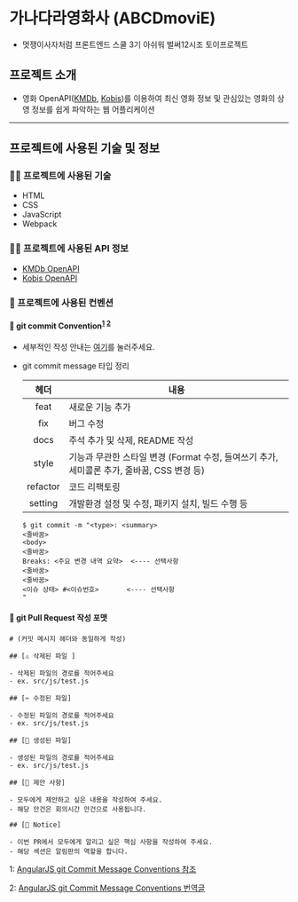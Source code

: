 # 가나다라영화사 (ABCDmoviE)

- 멋쟁이사자처럼 프론트엔드 스쿨 3기 아쉬워 벌써12시조 토이프로젝트

## 프로젝트 소개

- 영화 OpenAPI([KMDb](https://www.kmdb.or.kr/main), [Kobis](https://www.kobis.or.kr/kobisopenapi/homepg/main/main.do))를 이용하여 최신 영화 정보 및 관심있는 영화의 상영 정보를 쉽게 파악하는 웹 어플리케이션

---

## 프로젝트에 사용된 기술 및 정보

### 🧑‍💻 프로젝트에 사용된 기술

- HTML
- CSS
- JavaScript
- Webpack

### 🧑‍💻 프로젝트에 사용된 API 정보

- [KMDb OpenAPI](https://www.kmdb.or.kr/info/api/apiDetail/6)
- [Kobis OpenAPI](https://www.kobis.or.kr/kobisopenapi/homepg/apiservice/searchServiceInfo.do?serviceId=searchDailyBoxOffice)

### 🔨 프로젝트에 사용된 컨벤션

#### 📝 git commit Convention<sup>[1](#footnote_1)</sup> <sup>[2](#footnote_2)</sup>

- 세부적인 작성 안내는 [여기](./minutes/conventions/git_commit.md)를 눌러주세요.

- git commit message 타입 정리

  |   헤더   | 내용                                                                                       |
  | :------: | ------------------------------------------------------------------------------------------ |
  |   feat   | 새로운 기능 추가                                                                           |
  |   fix    | 버그 수정                                                                                  |
  |   docs   | 주석 추가 및 삭제, README 작성                                                             |
  |  style   | 기능과 무관한 스타일 변경 (Format 수정, 들여쓰기 추가, 세미콜론 추가, 줄바꿈, CSS 변경 등) |
  | refactor | 코드 리팩토링                                                                              |
  | setting  | 개발환경 설정 및 수정, 패키지 설치, 빌드 수행 등                                           |

  ```
  $ git commit -m "<type>: <summary>
  <줄바꿈>
  <body>
  <줄바꿈>
  Breaks: <주요 변경 내역 요약>  <---- 선택사항
  <줄바꿈>
  <줄바꿈>
  <이슈 상태> #<이슈번호>	    <---- 선택사항
  "
  ```

#### 📝 git Pull Request 작성 포맷

```
# (커밋 메시지 헤더와 동일하게 작성)

## [⚠️ 삭제된 파일 ]

- 삭제된 파일의 경로를 적어주세요
- ex. src/js/test.js

## [✂️ 수정된 파일]

- 수정된 파일의 경로를 적어주세요
- ex. src/js/test.js

## [📝 생성된 파일]

- 생성된 파일의 경로를 적어주세요
- ex. src/js/test.js

## [📌 제안 사항]

- 모두에게 제안하고 싶은 내용을 작성하여 주세요.
- 해당 안건은 회의시간 안건으로 사용됩니다.

## [📢 Notice]

- 이번 PR에서 모두에게 알리고 싶은 핵심 사항을 작성하여 주세요.
- 해당 섹션은 알림판의 역할을 합니다.
```

<a name="footnote_1">1</a>: [AngularJS git Commit Message Conventions 참조](https://gist.github.com/stephenparish/9941e89d80e2bc58a153)

<a name="footnote_2">2</a>: [AngularJS git Commit Message Conventions 번역글](https://velog.io/@outstandingboy/Git-%EC%BB%A4%EB%B0%8B-%EB%A9%94%EC%8B%9C%EC%A7%80-%EA%B7%9C%EC%95%BD-%EC%A0%95%EB%A6%AC-the-AngularJS-commit-conventions)
